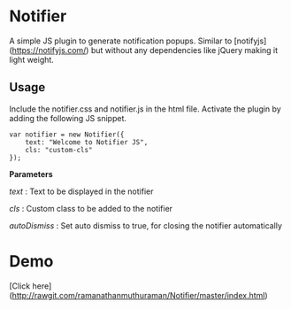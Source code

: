 # Notifier
A simple JS plugin to generate notification popups. Similar to [notifyjs] (https://notifyjs.com/) but without any dependencies like jQuery making it light weight.

## Usage
Include the notifier.css and notifier.js in the html file. Activate the plugin by adding the following JS snippet.

```
var notifier = new Notifier({
    text: "Welcome to Notifier JS",
    cls: "custom-cls"
});
```
**Parameters**

*text*   :  Text to be displayed in the notifier

*cls*    :  Custom class to be added to the notifier

*autoDismiss*   : Set auto dismiss to true, for closing the notifier automatically 

# Demo 
[Click here] (http://rawgit.com/ramanathanmuthuraman/Notifier/master/index.html)
